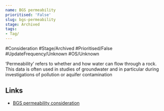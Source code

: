 ```yaml
---
name: BGS permeability
prioritised: 'False'
slug: bgs-permeability
stage: Archived
tags:
- Tag/
---
```


#Consideration #Stage/Archived #Prioritised/False #UpdateFrequency/Unknown #OS/Unknown

‘Permeability’ refers to whether and how water can flow through a rock. This data is often used in studies of groundwater and in particular during investigations of pollution or aquifer contamination

## Links

* [BGS permeability consideration](https://design.planning.data.gov.uk/planning-consideration/bgs-permeability)